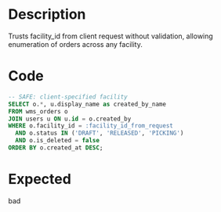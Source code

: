 # Description

Trusts facility_id from client request without validation, allowing enumeration of orders across any facility.

# Code

```sql
-- SAFE: client-specified facility
SELECT o.*, u.display_name as created_by_name
FROM wms_orders o
JOIN users u ON u.id = o.created_by
WHERE o.facility_id = :facility_id_from_request
  AND o.status IN ('DRAFT', 'RELEASED', 'PICKING')
  AND o.is_deleted = false
ORDER BY o.created_at DESC;
```

# Expected

bad